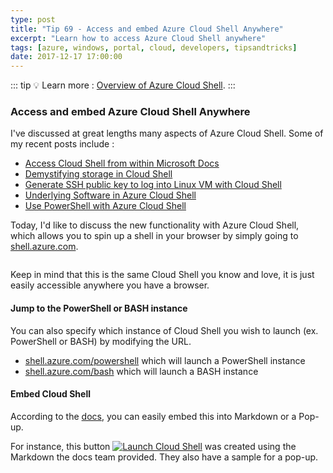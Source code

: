 ```yaml
---
type: post
title: "Tip 69 - Access and embed Azure Cloud Shell Anywhere"
excerpt: "Learn how to access Azure Cloud Shell anywhere"
tags: [azure, windows, portal, cloud, developers, tipsandtricks]
date: 2017-12-17 17:00:00
---
```


::: tip
:bulb: Learn more : [Overview of Azure Cloud Shell](https://docs.microsoft.com/azure/cloud-shell/overview?WT.mc_id=docs-azuredevtips-azureappsdev).
:::

### Access and embed Azure Cloud Shell Anywhere

I've discussed at great lengths many aspects of Azure Cloud Shell. Some of my recent posts include : 

* [Access Cloud Shell from within Microsoft Docs](https://microsoft.github.io/AzureTipsAndTricks/blog/tip11.html)
* [Demystifying storage in Cloud Shell](https://microsoft.github.io/AzureTipsAndTricks/blog/tip13.html)
* [Generate SSH public key to log into Linux VM with Cloud Shell](https://microsoft.github.io/AzureTipsAndTricks/blog/tip14.html)
* [Underlying Software in Azure Cloud Shell](https://microsoft.github.io/AzureTipsAndTricks/blog/tip15.html)
* [Use PowerShell with Azure Cloud Shell](https://microsoft.github.io/AzureTipsAndTricks/blog/tip17.html)

Today, I'd like to discuss the new functionality with Azure Cloud Shell, which allows you to spin up a shell in your browser by simply going to [shell.azure.com](http://shell.azure.com). 

<img :src="$withBase('/files/cloudshellbrowser1.png')">

Keep in mind that this is the same Cloud Shell you know and love, it is just easily accessible anywhere you have a browser. 

#### Jump to the PowerShell or BASH instance

You can also specify which instance of Cloud Shell you wish to launch (ex. PowerShell or BASH) by modifying the URL.

* [shell.azure.com/powershell](https://shell.azure.com/powershell) which will launch a PowerShell instance
* [shell.azure.com/bash](https://shell.azure.com/bash) which will launch a BASH instance

#### Embed Cloud Shell

According to the [docs](https://docs.microsoft.com/azure/cloud-shell/embed-cloud-shell?WT.mc_id=docs-azuredevtips-azureappsdev), you can easily embed this into Markdown or a Pop-up. 

For instance, this button [![Launch Cloud Shell](https://shell.azure.com/images/launchcloudshell.png "Launch Cloud Shell")](https://shell.azure.com) was created using the Markdown the docs team provided. They also have a sample for a pop-up. 
